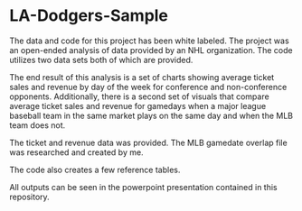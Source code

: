 # LA-Dodgers-Sample

The data and code for this project has been white labeled. The project was an open-ended analysis 
of data provided by an NHL organization. The code utilizes two data sets both of which are provided.

The end result of this analysis is a set of charts showing average ticket sales and revenue by day of the week for conference
and non-conference opponents. Additionally, there is a second set of visuals that compare average ticket sales and revenue for
gamedays when a major league baseball team in the same market plays on the same day and when the MLB team does not. 

The ticket and revenue data was provided. The MLB gamedate overlap file was researched and created by me.

The code also creates a few reference tables. 

All outputs can be seen in the powerpoint presentation contained in this repository.

